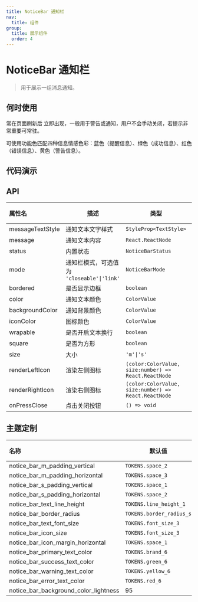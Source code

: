 ```yaml
---
title: NoticeBar 通知栏
nav:
  title: 组件
group:
  title: 展示组件
  order: 4
---
```


# NoticeBar 通知栏

> 用于展示一组消息通知。

## 何时使用

常在页面刷新后 立即出现，一般用于警告或通知，用户不会手动关闭，若提示非常重要可常驻。

可使用功能色匹配四种信息情感色彩：蓝色（提醒信息）、绿色（成功信息）、红色（错误信息）、黄色（警告信息）。

## 代码演示

<code src="./__fixtures__/base.tsx"></code>

<code src="./__fixtures__/status.tsx"></code>

<code src="./__fixtures__/size.tsx"></code>

<code src="./__fixtures__/mode.tsx"></code>

<code src="./__fixtures__/custom.tsx"></code>

## API

| 属性名           | 描述                                       | 类型                                                 | 默认值                        | 版本 |
| :--------------- | ------------------------------------------ | ---------------------------------------------------- | ----------------------------- | ---- |
| messageTextStyle | 通知文本文字样式                           | `StyleProp<TextStyle>`                               | -                             | -    |
| message          | 通知文本内容                               | `React.ReactNode`                                    | -                             | -    |
| status           | 内置状态                                   | `NoticeBarStatus`                                    | `'warning'`                   | -    |
| mode             | 通知栏模式，可选值为 `'closeable'\|'link'` | `NoticeBarMode`                                      | -                             | -    |
| bordered         | 是否显示边框                               | `boolean`                                            | `false`                       | -    |
| color            | 通知文本颜色                               | `ColorValue`                                         | `notice_bar_text_color`       | -    |
| backgroundColor  | 通知背景颜色                               | `ColorValue`                                         | `notice_bar_background_color` | -    |
| iconColor        | 图标颜色                                   | `ColorValue`                                         | `notice_bar_text_color`       | -    |
| wrapable         | 是否开启文本换行                           | `boolean`                                            | `false`                       | -    |
| square           | 是否为方形                                 | `boolean`                                            | `true`                        | -    |
| size             | 大小                                       | `'m'\|'s'`                                           | `'m'`                         | -    |
| renderLeftIcon   | 渲染左侧图标                               | `(color:ColorValue, size:number) => React.ReactNode` | -                             | -    |
| renderRightIcon  | 渲染右侧图标                               | `(color:ColorValue, size:number) => React.ReactNode` | -                             | -    |
| onPressClose     | 点击关闭按钮                               | `() => void`                                         | -                             | -    |

## 主题定制

| 名称                                  | 默认值                   | 描述 |
| :------------------------------------ | ------------------------ | ---- |
| notice_bar_m_padding_vertical         | `TOKENS.space_2`         | -    |
| notice_bar_m_padding_horizontal       | `TOKENS.space_3`         | -    |
| notice_bar_s_padding_vertical         | `TOKENS.space_1`         | -    |
| notice_bar_s_padding_horizontal       | `TOKENS.space_2`         | -    |
| notice_bar_text_line_height           | `TOKENS.line_height_1`   | -    |
| notice_bar_border_radius              | `TOKENS.border_radius_s` | -    |
| notice_bar_text_font_size             | `TOKENS.font_size_3`     | -    |
| notice_bar_icon_size                  | `TOKENS.font_size_3`     | -    |
| notice_bar_icon_margin_horizontal     | `TOKENS.space_1`         | -    |
| notice_bar_primary_text_color         | `TOKENS.brand_6`         | -    |
| notice_bar_success_text_color         | `TOKENS.green_6`         | -    |
| notice_bar_warning_text_color         | `TOKENS.yellow_6`        | -    |
| notice_bar_error_text_color           | `TOKENS.red_6`           | -    |
| notice_bar_background_color_lightness | 95                       | -    |
